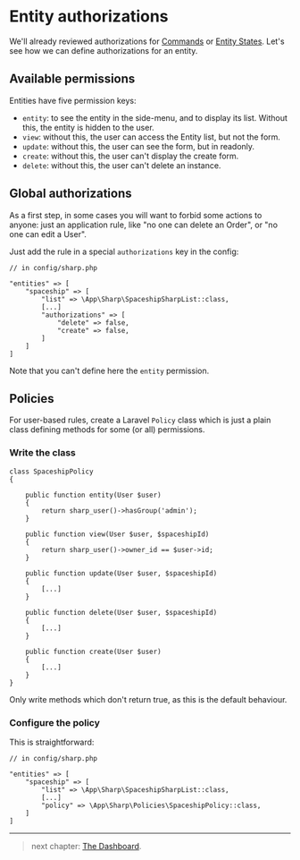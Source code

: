 # Entity authorizations

We'll already reviewed authorizations for [Commands](commands.md) or [Entity States](entity-states.md). Let's see how we can define authorizations for an entity.

## Available permissions

Entities have five permission keys:

- `entity`: to see the entity in the side-menu, and to display its list. Without this, the entity is hidden to the user.
- `view`: without this, the user can access the Entity list, but not the form.
- `update`: without this, the user can see the form, but in readonly.
- `create`: without this, the user can't display the create form.
- `delete`: without this, the user can't delete an instance.


## Global authorizations

As a first step, in some cases you will want to forbid some actions to anyone: just an application rule, like "no one can delete an Order", or "no one can edit a User".

Just add the rule in a special `authorizations` key in the config:

    // in config/sharp.php

    "entities" => [
        "spaceship" => [
            "list" => \App\Sharp\SpaceshipSharpList::class,
            [...]
            "authorizations" => [
                "delete" => false,
                "create" => false,
            ]
        ]
    ]

Note that you can't define here the `entity` permission.


## Policies

For user-based rules, create a Laravel `Policy` class which is just a plain class defining methods for some (or all) permissions.

### Write the class

    class SpaceshipPolicy
    {
    
        public function entity(User $user)
        {
            return sharp_user()->hasGroup('admin');
        }
    
        public function view(User $user, $spaceshipId)
        {
            return sharp_user()->owner_id == $user->id;
        }

        public function update(User $user, $spaceshipId)
        {
            [...]
        }
        
        public function delete(User $user, $spaceshipId)
        {
            [...]
        }

        public function create(User $user)
        {
            [...]
        }
    }

Only write methods which don't return true, as this is the default behaviour.

### Configure the policy

This is straightforward:

    // in config/sharp.php

    "entities" => [
        "spaceship" => [
            "list" => \App\Sharp\SpaceshipSharpList::class,
            [...]
            "policy" => \App\Sharp\Policies\SpaceshipPolicy::class,
        ]
    ]

---

> next chapter: [The Dashboard](dashboard.md).